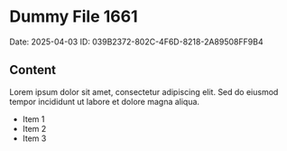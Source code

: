 # Dummy File 1661

Date: 2025-04-03
ID: 039B2372-802C-4F6D-8218-2A89508FF9B4

## Content

Lorem ipsum dolor sit amet, consectetur adipiscing elit.
Sed do eiusmod tempor incididunt ut labore et dolore magna aliqua.

* Item 1
* Item 2
* Item 3

